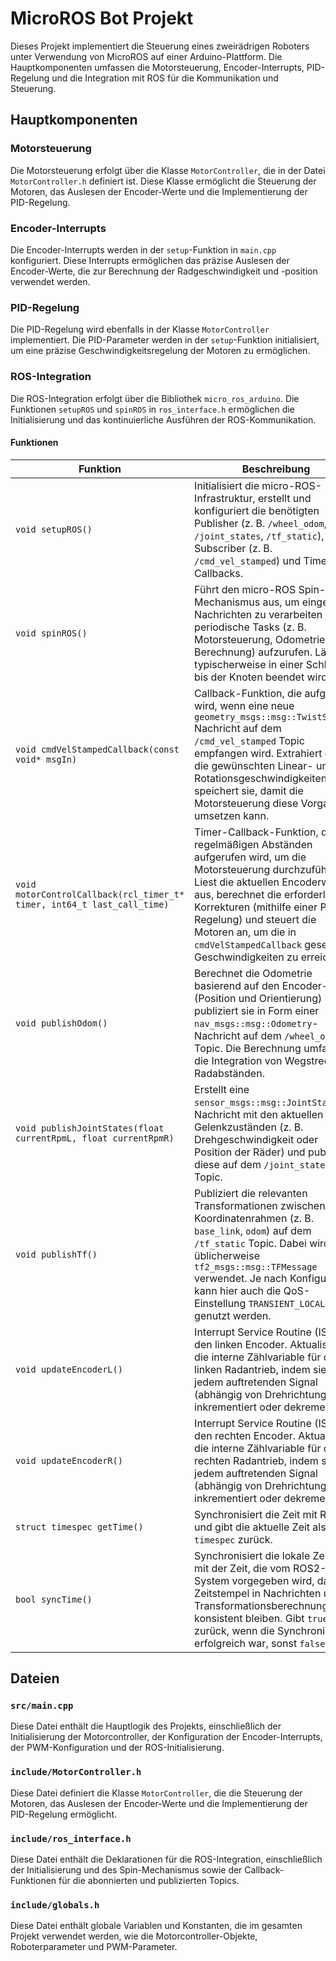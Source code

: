 # MicroROS Bot Projekt

Dieses Projekt implementiert die Steuerung eines zweirädrigen Roboters unter Verwendung von MicroROS auf einer Arduino-Plattform. Die Hauptkomponenten umfassen die Motorsteuerung, Encoder-Interrupts, PID-Regelung und die Integration mit ROS für die Kommunikation und Steuerung.


## Hauptkomponenten

### Motorsteuerung
Die Motorsteuerung erfolgt über die Klasse `MotorController`, die in der Datei `MotorController.h` definiert ist. Diese Klasse ermöglicht die Steuerung der Motoren, das Auslesen der Encoder-Werte und die Implementierung der PID-Regelung.

### Encoder-Interrupts
Die Encoder-Interrupts werden in der `setup`-Funktion in `main.cpp` konfiguriert. Diese Interrupts ermöglichen das präzise Auslesen der Encoder-Werte, die zur Berechnung der Radgeschwindigkeit und -position verwendet werden.

### PID-Regelung
Die PID-Regelung wird ebenfalls in der Klasse `MotorController` implementiert. Die PID-Parameter werden in der `setup`-Funktion initialisiert, um eine präzise Geschwindigkeitsregelung der Motoren zu ermöglichen.

### ROS-Integration
Die ROS-Integration erfolgt über die Bibliothek `micro_ros_arduino`. Die Funktionen `setupROS` und `spinROS` in `ros_interface.h` ermöglichen die Initialisierung und das kontinuierliche Ausführen der ROS-Kommunikation.


#### Funktionen


| Funktion                                                                     | Beschreibung                                                                                                                                                                                                                                                                                                                      |
|------------------------------------------------------------------------------|-----------------------------------------------------------------------------------------------------------------------------------------------------------------------------------------------------------------------------------------------------------------------------------------------------------------------------------|
| `void setupROS()`                                                            | Initialisiert die micro-ROS-Infrastruktur, erstellt und konfiguriert die benötigten Publisher (z. B. `/wheel_odom`, `/joint_states`, `/tf_static`), Subscriber (z. B. `/cmd_vel_stamped`) und Timer-Callbacks.                                                                                                                                  |
| `void spinROS()`                                                             | Führt den micro-ROS Spin-Mechanismus aus, um eingehende Nachrichten zu verarbeiten und periodische Tasks (z. B. Motorsteuerung, Odometrie-Berechnung) aufzurufen. Läuft typischerweise in einer Schleife, bis der Knoten beendet wird.                                                                                             |
| `void cmdVelStampedCallback(const void* msgIn)`                              | Callback-Funktion, die aufgerufen wird, wenn eine neue `geometry_msgs::msg::TwistStamped` Nachricht auf dem `/cmd_vel_stamped` Topic empfangen wird. Extrahiert daraus die gewünschten Linear- und Rotationsgeschwindigkeiten und speichert sie, damit die Motorsteuerung diese Vorgaben umsetzen kann.                          |
| `void motorControlCallback(rcl_timer_t* timer, int64_t last_call_time)`      | Timer-Callback-Funktion, die in regelmäßigen Abständen aufgerufen wird, um die Motorsteuerung durchzuführen. Liest die aktuellen Encoderwerte aus, berechnet die erforderlichen Korrekturen (mithilfe einer PID-Regelung) und steuert die Motoren an, um die in `cmdVelStampedCallback` gesetzten Geschwindigkeiten zu erreichen. |
| `void publishOdom()`                                                         | Berechnet die Odometrie basierend auf den Encoder-Daten (Position und Orientierung) und publiziert sie in Form einer `nav_msgs::msg::Odometry`-Nachricht auf dem `/wheel_odom` Topic. Die Berechnung umfasst die Integration von Wegstrecken, Radabständen.                 |
| `void publishJointStates(float currentRpmL, float currentRpmR)`              | Erstellt eine `sensor_msgs::msg::JointState`-Nachricht mit den aktuellen Gelenkzuständen (z. B. Drehgeschwindigkeit oder Position der Räder) und publiziert diese auf dem `/joint_states` Topic.                                                                                                                                  |
| `void publishTf()`                                                           | Publiziert die relevanten Transformationen zwischen den Koordinatenrahmen (z. B. `base_link`, `odom`) auf dem `/tf_static` Topic. Dabei wird üblicherweise `tf2_msgs::msg::TFMessage` verwendet. Je nach Konfiguration kann hier auch die QoS-Einstellung `TRANSIENT_LOCAL` genutzt werden.                                |
| `void updateEncoderL()`                                                      | Interrupt Service Routine (ISR) für den linken Encoder. Aktualisiert die interne Zählvariable für den linken Radantrieb, indem sie bei jedem auftretenden Signal (abhängig von Drehrichtung) inkrementiert oder dekrementiert.                                                                                                    |
| `void updateEncoderR()`                                                      | Interrupt Service Routine (ISR) für den rechten Encoder. Aktualisiert die interne Zählvariable für den rechten Radantrieb, indem sie bei jedem auftretenden Signal (abhängig von Drehrichtung) inkrementiert oder dekrementiert.                                                                                                   |
| `struct timespec getTime()`                                                  | Synchronisiert die Zeit mit ROS und gibt die aktuelle Zeit als `timespec` zurück.                                                                                                                                                                                     |
| `bool syncTime()`                                                            | Synchronisiert die lokale Zeitbasis mit der Zeit, die vom ROS2-System vorgegeben wird, damit Zeitstempel in Nachrichten und Transformationsberechnungen konsistent bleiben. Gibt `true` zurück, wenn die Synchronisation erfolgreich war, sonst `false`.                                         |



## Dateien
### `src/main.cpp`
Diese Datei enthält die Hauptlogik des Projekts, einschließlich der Initialisierung der Motorcontroller, der Konfiguration der Encoder-Interrupts, der PWM-Konfiguration und der ROS-Initialisierung.


### `include/MotorController.h`
Diese Datei definiert die Klasse `MotorController`, die die Steuerung der Motoren, das Auslesen der Encoder-Werte und die Implementierung der PID-Regelung ermöglicht.

### `include/ros_interface.h`
Diese Datei enthält die Deklarationen für die ROS-Integration, einschließlich der Initialisierung und des Spin-Mechanismus sowie der Callback-Funktionen für die abonnierten und publizierten Topics.

### `include/globals.h`
Diese Datei enthält globale Variablen und Konstanten, die im gesamten Projekt verwendet werden, wie die Motorcontroller-Objekte, Roboterparameter und PWM-Parameter.
